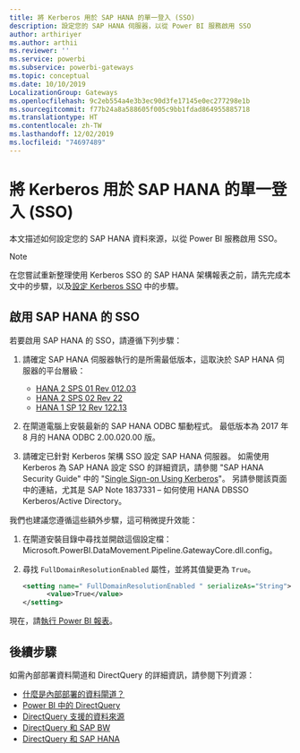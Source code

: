 ```yaml
---
title: 將 Kerberos 用於 SAP HANA 的單一登入 (SSO)
description: 設定您的 SAP HANA 伺服器，以從 Power BI 服務啟用 SSO
author: arthiriyer
ms.author: arthii
ms.reviewer: ''
ms.service: powerbi
ms.subservice: powerbi-gateways
ms.topic: conceptual
ms.date: 10/10/2019
LocalizationGroup: Gateways
ms.openlocfilehash: 9c2eb554a4e3b3ec90d3fe17145e0ec277298e1b
ms.sourcegitcommit: f77b24a8a588605f005c9bb1fdad864955885718
ms.translationtype: HT
ms.contentlocale: zh-TW
ms.lasthandoff: 12/02/2019
ms.locfileid: "74697489"
---
```

# <a name="use-kerberos-for-single-sign-on-sso-to-sap-hana"></a>將 Kerberos 用於 SAP HANA 的單一登入 (SSO)

本文描述如何設定您的 SAP HANA 資料來源，以從 Power BI 服務啟用 SSO。

> [!NOTE]
> 在您嘗試重新整理使用 Kerberos SSO 的 SAP HANA 架構報表之前，請先完成本文中的步驟，以及[設定 Kerberos SSO](service-gateway-sso-kerberos.md) 中的步驟。

## <a name="enable-sso-for-sap-hana"></a>啟用 SAP HANA 的 SSO

若要啟用 SAP HANA 的 SSO，請遵循下列步驟：

1. 請確定 SAP HANA 伺服器執行的是所需最低版本，這取決於 SAP HANA 伺服器的平台層級：
   - [HANA 2 SPS 01 Rev 012.03](https://launchpad.support.sap.com/#/notes/2557386)
   - [HANA 2 SPS 02 Rev 22](https://launchpad.support.sap.com/#/notes/2547324)
   - [HANA 1 SP 12 Rev 122.13](https://launchpad.support.sap.com/#/notes/2528439)

2. 在閘道電腦上安裝最新的 SAP HANA ODBC 驅動程式。 最低版本為 2017 年 8 月的 HANA ODBC 2.00.020.00 版。

3. 請確定已針對 Kerberos 架構 SSO 設定 SAP HANA 伺服器。 如需使用 Kerberos 為 SAP HANA 設定 SSO 的詳細資訊，請參閱 "SAP HANA Security Guide" 中的 "[Single Sign-on Using Kerberos](https://help.sap.com/viewer/b3ee5778bc2e4a089d3299b82ec762a7/2.0.03/1885fad82df943c2a1974f5da0eed66d.html)"。 另請參閱該頁面中的連結，尤其是 SAP Note 1837331 – 如何使用 HANA DBSSO Kerberos/Active Directory。

我們也建議您遵循這些額外步驟，這可稍微提升效能：

1. 在閘道安裝目錄中尋找並開啟這個設定檔：Microsoft.PowerBI.DataMovement.Pipeline.GatewayCore.dll.config。

2. 尋找 `FullDomainResolutionEnabled` 屬性，並將其值變更為 `True`。

    ```xml
    <setting name=" FullDomainResolutionEnabled " serializeAs="String">
          <value>True</value>
    </setting>
    ```

現在，請[執行 Power BI 報表](service-gateway-sso-kerberos.md#run-a-power-bi-report)。

## <a name="next-steps"></a>後續步驟

如需內部部署資料閘道和 DirectQuery 的詳細資訊，請參閱下列資源：

* [什麼是內部部署的資料閘道？](/data-integration/gateway/service-gateway-onprem)
* [Power BI 中的 DirectQuery](desktop-directquery-about.md)
* [DirectQuery 支援的資料來源](desktop-directquery-data-sources.md)
* [DirectQuery 和 SAP BW](desktop-directquery-sap-bw.md)
* [DirectQuery 和 SAP HANA](desktop-directquery-sap-hana.md)
